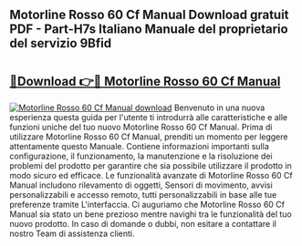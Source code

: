 ## Motorline Rosso 60 Cf Manual Download gratuit PDF - Part-H7s Italiano Manuale del proprietario del servizio 9Bfid

# <h2><a href="http://df94jp5.blite.top/?on=Motorline+Rosso+60+Cf+Manual">🔗Download 👉🔴 Motorline Rosso 60 Cf Manual</a></h2>

[![Motorline Rosso 60 Cf Manual download](https://i.imgur.com/lujVjoI.png)](http://df94jp5.blite.top/?on=Motorline+Rosso+60+Cf+Manual)
Benvenuto in una nuova esperienza questa guida per l'utente ti introdurrà alle caratteristiche e alle funzioni uniche del tuo nuovo Motorline Rosso 60 Cf Manual. Prima di utilizzare Motorline Rosso 60 Cf Manual, prenditi un momento per leggere attentamente questo Manuale. Contiene informazioni importanti sulla configurazione, il funzionamento, la manutenzione e la risoluzione dei problemi del prodotto per garantire che sia possibile utilizzare il prodotto in modo sicuro ed efficace. Le funzionalità avanzate di Motorline Rosso 60 Cf Manual includono rilevamento di oggetti, Sensori di movimento, avvisi personalizzabili e accesso remoto, tutti personalizzabili in base alle tue preferenze tramite L'interfaccia. Ci auguriamo che Motorline Rosso 60 Cf Manual sia stato un bene prezioso mentre navighi tra le funzionalità del tuo nuovo prodotto. In caso di domande o dubbi, non esitare a contattare il nostro Team di assistenza clienti.
